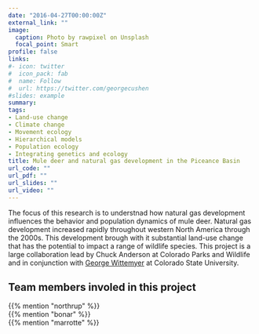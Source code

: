 ```yaml
---
date: "2016-04-27T00:00:00Z"
external_link: ""
image:
  caption: Photo by rawpixel on Unsplash
  focal_point: Smart
profile: false
links:
#- icon: twitter
#  icon_pack: fab
#  name: Follow
#  url: https://twitter.com/georgecushen
#slides: example
summary: 
tags:
- Land-use change
- Climate change
- Movement ecology
- Hierarchical models
- Population ecology
- Integrating genetics and ecology
title: Mule deer and natural gas development in the Piceance Basin
url_code: ""
url_pdf: ""
url_slides: ""
url_video: ""
---
```

The focus of this research is to understnad how natural gas development influences the behavior and population dynamics of mule deer. Natural gas development increased rapidly throughout western North America through the 2000s. This development brough with it substantial land-use change that has the potential to impact a range of wildlife species. This project is a large collaboration lead by Chuck Anderson at Colorado Parks and Wildlife and in conjunction with [George Wittemyer](https://sites.warnercnr.colostate.edu/georgewittemyer/) at Colorado State University. 


## Team members involed in this project

{{% mention "northrup" %}}
<br>
{{% mention "bonar" %}}
<br>
{{% mention "marrotte" %}}